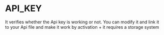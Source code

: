 # API_KEY
It verifies whether the Api key is working or not. You can modify it and link it to your Api file and make it work by activation + it requires a storage system
